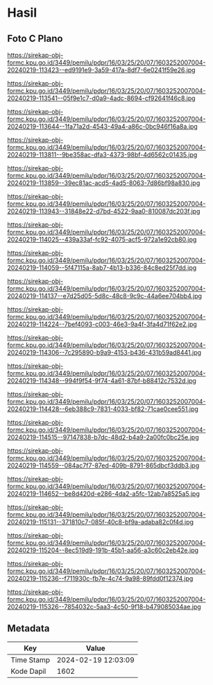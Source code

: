 # Hasil

## Foto C Plano

https://sirekap-obj-formc.kpu.go.id/3449/pemilu/pdpr/16/03/25/20/07/1603252007004-20240219-113423--ed9191e9-3a59-417a-8df7-6e0241f59e26.jpg

https://sirekap-obj-formc.kpu.go.id/3449/pemilu/pdpr/16/03/25/20/07/1603252007004-20240219-113541--05f9e1c7-d0a9-4adc-8694-cf92641f46c8.jpg

https://sirekap-obj-formc.kpu.go.id/3449/pemilu/pdpr/16/03/25/20/07/1603252007004-20240219-113644--1fa71a2d-4543-49a4-a86c-0bc946f16a8a.jpg

https://sirekap-obj-formc.kpu.go.id/3449/pemilu/pdpr/16/03/25/20/07/1603252007004-20240219-113811--9be358ac-dfa3-4373-98bf-4d6562c01435.jpg

https://sirekap-obj-formc.kpu.go.id/3449/pemilu/pdpr/16/03/25/20/07/1603252007004-20240219-113859--39ec81ac-acd5-4ad5-8063-7d86bf98a830.jpg

https://sirekap-obj-formc.kpu.go.id/3449/pemilu/pdpr/16/03/25/20/07/1603252007004-20240219-113943--31848e22-d7bd-4522-9aa0-810087dc203f.jpg

https://sirekap-obj-formc.kpu.go.id/3449/pemilu/pdpr/16/03/25/20/07/1603252007004-20240219-114025--439a33af-fc92-4075-acf5-972a1e92cb80.jpg

https://sirekap-obj-formc.kpu.go.id/3449/pemilu/pdpr/16/03/25/20/07/1603252007004-20240219-114059--5f47115a-8ab7-4b13-b336-84c8ed25f7dd.jpg

https://sirekap-obj-formc.kpu.go.id/3449/pemilu/pdpr/16/03/25/20/07/1603252007004-20240219-114137--e7d25d05-5d8c-48c8-9c9c-44a6ee704bb4.jpg

https://sirekap-obj-formc.kpu.go.id/3449/pemilu/pdpr/16/03/25/20/07/1603252007004-20240219-114224--7bef4093-c003-46e3-9a4f-3fa4d71f62e2.jpg

https://sirekap-obj-formc.kpu.go.id/3449/pemilu/pdpr/16/03/25/20/07/1603252007004-20240219-114306--7c295890-b9a9-4153-b436-431b59ad8441.jpg

https://sirekap-obj-formc.kpu.go.id/3449/pemilu/pdpr/16/03/25/20/07/1603252007004-20240219-114348--994f9f54-9f74-4a61-87bf-b88412c7532d.jpg

https://sirekap-obj-formc.kpu.go.id/3449/pemilu/pdpr/16/03/25/20/07/1603252007004-20240219-114428--6eb388c9-7831-4033-bf82-71cae0cee551.jpg

https://sirekap-obj-formc.kpu.go.id/3449/pemilu/pdpr/16/03/25/20/07/1603252007004-20240219-114515--97147838-b7dc-48d2-b4a9-2a00fc0bc25e.jpg

https://sirekap-obj-formc.kpu.go.id/3449/pemilu/pdpr/16/03/25/20/07/1603252007004-20240219-114559--084ac7f7-87ed-409b-8791-865dbcf3ddb3.jpg

https://sirekap-obj-formc.kpu.go.id/3449/pemilu/pdpr/16/03/25/20/07/1603252007004-20240219-114652--be8d420d-e286-4da2-a5fc-12ab7a8525a5.jpg

https://sirekap-obj-formc.kpu.go.id/3449/pemilu/pdpr/16/03/25/20/07/1603252007004-20240219-115131--371810c7-085f-40c8-bf9a-adaba82c0f4d.jpg

https://sirekap-obj-formc.kpu.go.id/3449/pemilu/pdpr/16/03/25/20/07/1603252007004-20240219-115204--8ec519d9-191b-45b1-aa56-a3c60c2eb42e.jpg

https://sirekap-obj-formc.kpu.go.id/3449/pemilu/pdpr/16/03/25/20/07/1603252007004-20240219-115236--f711930c-fb7e-4c74-9a98-89fdd0f12374.jpg

https://sirekap-obj-formc.kpu.go.id/3449/pemilu/pdpr/16/03/25/20/07/1603252007004-20240219-115326--7854032c-5aa3-4c50-9f18-b479085034ae.jpg


## Metadata

| Key        | Value               |
| ---------- | ------------------- |
| Time Stamp | 2024-02-19 12:03:09 |
| Kode Dapil | 1602                |



